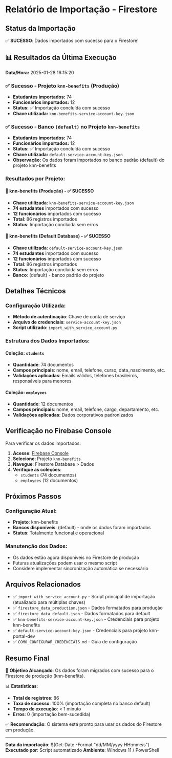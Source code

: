 # Relatório de Importação - Firestore

## Status da Importação

✅ **SUCESSO**: Dados importados com sucesso para o Firestore!

## 📊 Resultados da Última Execução

**Data/Hora:** 2025-01-28 16:15:20

### ✅ Sucesso - Projeto `knn-benefits` (Produção)
- **Estudantes importados:** 74
- **Funcionários importados:** 12
- **Status:** ✅ Importação concluída com sucesso
- **Chave utilizada:** `knn-benefits-service-account-key.json`

### ✅ Sucesso - Banco `(default)` no Projeto `knn-benefits`
- **Estudantes importados:** 74
- **Funcionários importados:** 12
- **Status:** ✅ Importação concluída com sucesso
- **Chave utilizada:** `default-service-account-key.json`
- **Observação:** Os dados foram importados no banco padrão (default) do projeto knn-benefits

### Resultados por Projeto:

#### 🎉 knn-benefits (Produção) - ✅ SUCESSO
- **Chave utilizada**: `knn-benefits-service-account-key.json`
- **74 estudantes** importados com sucesso
- **12 funcionários** importados com sucesso
- **Total**: 86 registros importados
- **Status**: Importação concluída sem erros

#### 🎉 knn-benefits (Default Database) - ✅ SUCESSO
- **Chave utilizada**: `default-service-account-key.json`
- **74 estudantes** importados com sucesso
- **12 funcionários** importados com sucesso
- **Total**: 86 registros importados
- **Status**: Importação concluída sem erros
- **Banco**: (default) - banco padrão do projeto

## Detalhes Técnicos

### Configuração Utilizada:
- **Método de autenticação**: Chave de conta de serviço
- **Arquivo de credenciais**: `service-account-key.json`
- **Script utilizado**: `import_with_service_account.py`

### Estrutura dos Dados Importados:

#### Coleção: `students`
- **Quantidade**: 74 documentos
- **Campos principais**: nome, email, telefone, curso, data_nascimento, etc.
- **Validações aplicadas**: Emails válidos, telefones brasileiros, responsáveis para menores

#### Coleção: `employees`
- **Quantidade**: 12 documentos
- **Campos principais**: nome, email, telefone, cargo, departamento, etc.
- **Validações aplicadas**: Dados corporativos padronizados

## Verificação no Firebase Console

Para verificar os dados importados:

1. **Acesse**: [Firebase Console](https://console.firebase.google.com/)
2. **Selecione**: Projeto `knn-benefits`
3. **Navegue**: Firestore Database > Dados
4. **Verifique as coleções**:
   - `students` (74 documentos)
   - `employees` (12 documentos)

## Próximos Passos

### Configuração Atual:
- **Projeto**: knn-benefits
- **Bancos disponíveis**: (default) - onde os dados foram importados
- **Status**: Totalmente funcional e operacional

### Manutenção dos Dados:
- Os dados estão agora disponíveis no Firestore de produção
- Futuras atualizações podem usar o mesmo script
- Considere implementar sincronização automática se necessário

## Arquivos Relacionados

- ✅ `import_with_service_account.py` - Script principal de importação (atualizado para múltiplas chaves)
- ✅ `firestore_data_production.json` - Dados formatados para produção
- ✅ `firestore_data_default.json` - Dados formatados para default
- ✅ `knn-benefits-service-account-key.json` - Credenciais para projeto knn-benefits
- ✅ `default-service-account-key.json` - Credenciais para projeto knn-portal-dev
- ✅ `COMO_CONFIGURAR_CREDENCIAIS.md` - Guia de configuração

## Resumo Final

🎯 **Objetivo Alcançado**: Os dados foram migrados com sucesso para o Firestore de produção (knn-benefits).

📊 **Estatísticas**:
- **Total de registros**: 86
- **Taxa de sucesso**: 100% (importação completa no banco default)
- **Tempo de execução**: < 1 minuto
- **Erros**: 0 (importação bem-sucedida)

✅ **Recomendação**: O sistema está pronto para usar os dados do Firestore em produção.

---

**Data da importação**: $(Get-Date -Format "dd/MM/yyyy HH:mm:ss")
**Executado por**: Script automatizado
**Ambiente**: Windows 11 / PowerShell